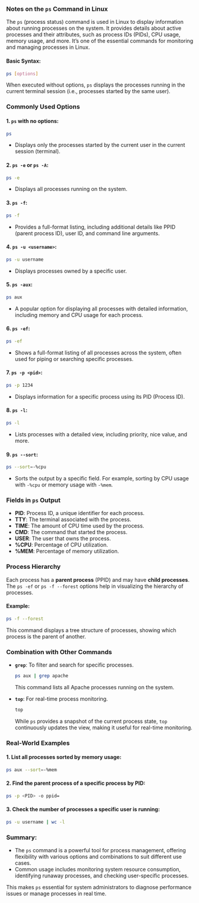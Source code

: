 ### Notes on the `ps` Command in Linux

The `ps` (process status) command is used in Linux to display information about running processes on the system. It provides details about active processes and their attributes, such as process IDs (PIDs), CPU usage, memory usage, and more. It’s one of the essential commands for monitoring and managing processes in Linux.

#### Basic Syntax:
```bash
ps [options]
```
When executed without options, `ps` displays the processes running in the current terminal session (i.e., processes started by the same user).

### Commonly Used Options

#### 1. **`ps` with no options**:
```bash
ps
```
- Displays only the processes started by the current user in the current session (terminal).

#### 2. **`ps -e` or `ps -A`**: 
```bash
ps -e
```
- Displays all processes running on the system.

#### 3. **`ps -f`**: 
```bash
ps -f
```
- Provides a full-format listing, including additional details like PPID (parent process ID), user ID, and command line arguments.

#### 4. **`ps -u <username>`**: 
```bash
ps -u username
```
- Displays processes owned by a specific user.

#### 5. **`ps -aux`**: 
```bash
ps aux
```
- A popular option for displaying all processes with detailed information, including memory and CPU usage for each process.

#### 6. **`ps -ef`**: 
```bash
ps -ef
```
- Shows a full-format listing of all processes across the system, often used for piping or searching specific processes.

#### 7. **`ps -p <pid>`**:
```bash
ps -p 1234
```
- Displays information for a specific process using its PID (Process ID).

#### 8. **`ps -l`**: 
```bash
ps -l
```
- Lists processes with a detailed view, including priority, nice value, and more.

#### 9. **`ps --sort`**:
```bash
ps --sort=-%cpu
```
- Sorts the output by a specific field. For example, sorting by CPU usage with `-%cpu` or memory usage with `-%mem`.

### Fields in `ps` Output

- **PID**: Process ID, a unique identifier for each process.
- **TTY**: The terminal associated with the process.
- **TIME**: The amount of CPU time used by the process.
- **CMD**: The command that started the process.
- **USER**: The user that owns the process.
- **%CPU**: Percentage of CPU utilization.
- **%MEM**: Percentage of memory utilization.

### Process Hierarchy

Each process has a **parent process** (PPID) and may have **child processes**. The `ps -ef` or `ps -f --forest` options help in visualizing the hierarchy of processes.

#### Example:
```bash
ps -f --forest
```
This command displays a tree structure of processes, showing which process is the parent of another.

### Combination with Other Commands

- **`grep`**: To filter and search for specific processes.
  ```bash
  ps aux | grep apache
  ```
  This command lists all Apache processes running on the system.
  
- **`top`**: For real-time process monitoring.
  ```bash
  top
  ```
  While `ps` provides a snapshot of the current process state, `top` continuously updates the view, making it useful for real-time monitoring.

### Real-World Examples

#### 1. List all processes sorted by memory usage:
```bash
ps aux --sort=-%mem
```

#### 2. Find the parent process of a specific process by PID:
```bash
ps -p <PID> -o ppid=
```

#### 3. Check the number of processes a specific user is running:
```bash
ps -u username | wc -l
```

### Summary:
- The `ps` command is a powerful tool for process management, offering flexibility with various options and combinations to suit different use cases.
- Common usage includes monitoring system resource consumption, identifying runaway processes, and checking user-specific processes.

This makes `ps` essential for system administrators to diagnose performance issues or manage processes in real time.

